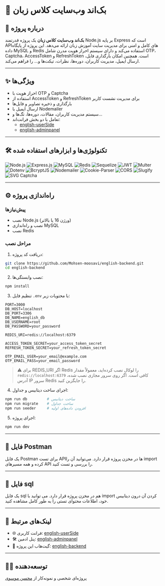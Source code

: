 
# 🧠 بک‌اند وب‌سایت کلاس زبان

## 📍 درباره پروژه

**بک‌اند وب‌سایت کلاس زبان** یک پروژه قدرتمند Node.js بر پایه Express است که APIهای کامل و امنی برای مدیریت سایت آموزش زبان ارائه می‌دهد. این پروژه از پایگاه داده MySQL و Redis استفاده می‌کند و دارای سیستم احراز هویت مدرن شامل OTP، Captcha، AccessToken و RefreshToken است. همچنین امکان بارگذاری فایل، ارسال ایمیل، مدیریت کاربران، دوره‌ها، نظرات، تیکت‌ها و... را فراهم می‌کند.

---

## ✨ ویژگی‌ها

- احراز هویت با OTP و Captcha
- استفاده از AccessToken و RefreshToken برای مدیریت نشست کاربر
- بارگذاری و ذخیره تصاویر و فایل‌ها
- ارسال ایمیل با Nodemailer
- سیستم مدیریت کاربران، مقالات، دوره‌ها، تگ‌ها و...
- تعامل با دو بخش فرانت‌اند:
  - [english-userSide](https://github.com/Mohsen-moosavi/English-userSide)
  - [english-adminpanel](https://github.com/Mohsen-moosavi/english-adminpanel)

---

## 🛠 تکنولوژی‌ها و ابزارهای استفاده شده

![Node.js](https://img.shields.io/badge/Node.js-339933?style=flat&logo=node.js&logoColor=white)
![Express.js](https://img.shields.io/badge/Express-000000?style=flat&logo=express&logoColor=white)
![MySQL](https://img.shields.io/badge/MySQL-4479A1?style=flat&logo=mysql&logoColor=white)
![Redis](https://img.shields.io/badge/Redis-DC382D?style=flat&logo=redis&logoColor=white)
![Sequelize](https://img.shields.io/badge/Sequelize-52B0E7?style=flat&logo=sequelize&logoColor=white)
![JWT](https://img.shields.io/badge/JWT-000000?style=flat&logo=jsonwebtokens&logoColor=white)
![Multer](https://img.shields.io/badge/Multer-FFCA28?style=flat&logoColor=black)
![Dotenv](https://img.shields.io/badge/Dotenv-ECD53F?style=flat)
![BcryptJS](https://img.shields.io/badge/BcryptJS-8B4513?style=flat)
![Nodemailer](https://img.shields.io/badge/Nodemailer-3C3C3C?style=flat)
![Cookie-Parser](https://img.shields.io/badge/Cookie--Parser-ffa726?style=flat)
![CORS](https://img.shields.io/badge/CORS-4caf50?style=flat)
![Slugify](https://img.shields.io/badge/Slugify-607d8b?style=flat)
![SVG Captcha](https://img.shields.io/badge/SVG--Captcha-9c27b0?style=flat)

---

## ⚙️ راه‌اندازی پروژه

### پیش‌نیازها

- نصب Node.js (ورژن 16 یا بالاتر)
- نصب و راه‌اندازی MySQL
- نصب Redis

### مراحل نصب

1. دریافت کد پروژه:

```bash
git clone https://github.com/Mohsen-moosavi/english-backend.git
cd english-backend
```

2. نصب وابستگی‌ها:

```bash
npm install
```

3. تنظیم فایل `.env` با محتویات زیر:

```env
PORT=3000
DB_HOST=localhost
DB_PORT=3306
DB_NAME=english_db
DB_USERNAME=root
DB_PASSWORD=your_password

REDIS_URI=redis://localhost:6379

ACCESS_TOKEN_SECRET=your_access_token_secret
REFRESH_TOKEN_SECRET=your_refresh_token_secret

OTP_EMAIL_USER=your_email@example.com
OTP_EMAIL_PASS=your_email_password
```

> ⚠️ برای REDIS_URI اگر Redis را لوکال نصب کرده‌اید، معمولاً مقدار `redis://localhost:6379` کافی است. اگر روی سرور مجازی نصب شده، آدرس IP سرور Redis را جایگزین کنید.

4. اجرای ساخت دیتابیس و جداول:

```bash
npm run db         # ساخت دیتابیس
npm run migrate    # ساخت جداول
npm run seeder     # افزودن داده‌های اولیه
```

5. اجرای پروژه:

```bash
npm run dev
```

---

## 📁 فایل Postman

یک فایل Postman برای تست API‌ها در مخزن پروژه قرار دارد. می‌توانید آن را import کرده و همه مسیرهای API را بررسی و تست کنید.

---

## 📁 فایل sql

یک فایل sql هم در مخزن پروژه قرار دارد. می توانید با import کردن آن درون دیتابیس خود، اطلاعات محتوای تستی را به طور کامل مشاهده کنید.

---

## 🔗 لینک‌های مرتبط

- 🌐 فرانت کاربری: [english-userSide](https://github.com/Mohsen-moosavi/English-userSide)
- 🛠 پنل ادمین: [english-adminpanel](https://github.com/Mohsen-moosavi/english-adminpanel)
- 📁 گیت‌هاب این پروژه: [english-backend](https://github.com/Mohsen-moosavi/english-backend)

---

## 👨‍💻 توسعه‌دهنده

پروژه‌ای شخصی و نمونه‌کار از [محسن موسوی](https://github.com/Mohsen-moosavi)
